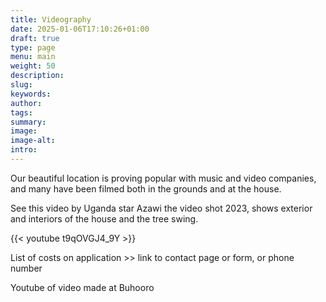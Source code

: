 ```yaml
---
title: Videography
date: 2025-01-06T17:10:26+01:00
draft: true
type: page
menu: main
weight: 50
description: 
slug:
keywords:
author: 
tags: 
summary:
image:
image-alt:
intro:
---
```


Our beautiful location is proving popular with music and video companies, and many have been filmed both in the grounds and at the house.

See this video by Uganda star Azawi the video shot 2023, shows exterior and interiors of the house and the tree swing.

{{< youtube t9qOVGJ4_9Y >}}

List of costs on application >> link to contact page or form, or phone number

Youtube of video made at Buhooro
